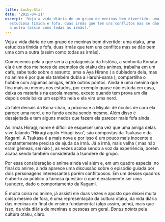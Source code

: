 ```yaml
---
title: Lucky☆Star
date: '2015-04-21'
excerpt: 'Veja a vida diária de um grupo de meninas bem divertido: uma otaku, uma
  estudiosa tímida e fofa, duas irmãs que tem uns conflitos mas se dão bem uma com
  a outra (assim como todas as irmãs).'
---
```




Veja a vida diária de um grupo de meninas bem divertido: uma otaku, uma
estudiosa tímida e fofa, duas irmãs que tem uns conflitos mas se dão bem
uma com a outra (assim como todas as irmãs).

Comecemos pela a que seria a protagonista da história, a senhorita
Konata: ela é um dos melhores de exemplos de otaku dos animes, trabalha
em um café, sabe tudo sobre o assunto, ama a Aya Hirano ( a dubladora
dela, mas no anime é por que ela também dubla a Haruhi-sama ),
compartilha o hobbie com algumas amigas, entre outros pontos. Ainda é
uma menina que fica mais ou menos nos estudos, por exemplo quase não
estuda em casa, deixa os materiais na escola mesmo, exceto quando tem
prova um dia depois onde baixa um espírito nela e ela vira uma nerd.

Já falei demais da Kona-chan, a próxima é a Miyuki: de óculos de cara
ela parece uma nerd, e no fundo acaba sendo mesmo. Além disso é
desajeitada e tem alguns medos que fazem ela parecer mais fofa ainda.

As irmãs Hiiragi, nome é difícil de esquecer uma vez que uma amiga delas
vive falando “Hiiragi aquilo Hiiragi isso“, são compostas da Tsukasa e
da Kagami. A Tsukasa é a mais nova e por isso é um pouco mais inocente e
constantemente precisa de ajuda da irmã. Já a irmã, mais velha ( mas não
eram gêmeas, sei não ), as vezes acaba sendo a voz da experiência, porém
acaba sendo também considerada a tsundere do grupo.

Por essa consideração o anime ainda vai além e, em um quadro especial no
final do anime, ainda aparece uma discussão sobre o episódio guiada por
dois personagens interessantes porém conflituosos. Em um desses quadros
é aberto ao público a famosa questão: o que é exatamente ser uma
tsundere, dado o comportamento da Kagami.

É muita coisa no anime, já assisti ele duas vezes e aposto que deixei
muita coisa mesmo de fora, é uma representação da cultura otaku, da vida
diária das meninas do final do ensino fundamental (algo assim, acho),
mais que isso, da vida diária de meninas e pessoas em geral. *Bonus
points* pela cultura otaku, claro.


